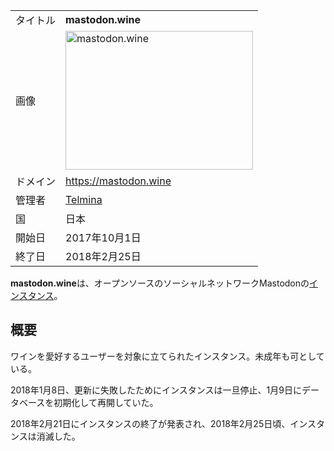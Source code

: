 <div>

|          |                                                                                                                                                                                                                                                 |
|----------|-------------------------------------------------------------------------------------------------------------------------------------------------------------------------------------------------------------------------------------------------|
| タイトル | **mastodon.wine**                                                                                                                                                                                                                               |
| 画像     | [<img src="/images/thumb/8/85/Mastodon_wine.png/300px-Mastodon_wine.png" srcset="/images/8/85/Mastodon_wine.png 1.5x" width="300" height="222" alt="mastodon.wine" />](/%E3%83%95%E3%82%A1%E3%82%A4%E3%83%AB:Mastodon_wine.png "mastodon.wine") |
| ドメイン | <a href="https://mastodon.wine" rel="nofollow">https://mastodon.wine</a>                                                                                                                                                                        |
| 管理者   | <a href="https://mastodon.wine/@Telmina" rel="nofollow">Telmina</a>                                                                                                                                                                             |
| 国       | 日本                                                                                                                                                                                                                                            |
| 開始日   | 2017年10月1日                                                                                                                                                                                                                                   |
| 終了日   | 2018年2月25日                                                                                                                                                                                                                                   |

**mastodon.wine**は、オープンソースのソーシャルネットワークMastodonの[インスタンス](/%E3%82%A4%E3%83%B3%E3%82%B9%E3%82%BF%E3%83%B3%E3%82%B9 "インスタンス")。

## 概要

ワインを愛好するユーザーを対象に立てられたインスタンス。未成年も可としている。

2018年1月8日、更新に失敗したためにインスタンスは一旦停止、1月9日にデータベースを初期化して再開していた。

2018年2月21日にインスタンスの終了が発表され、2018年2月25日頃、インスタンスは消滅した。

  

</div>

